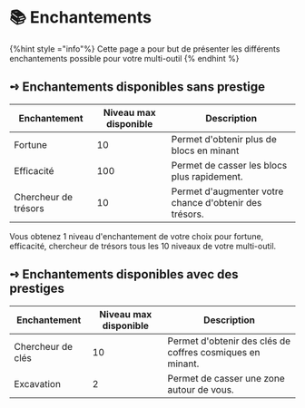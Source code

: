 # 📚 Enchantements

{%hint style ="info"%}
Cette page a pour but de présenter les différents enchantements possible pour votre multi-outil
{% endhint %}

## **➺** Enchantements disponibles sans prestige

| Enchantement        | Niveau max disponible | Description                                                                                                              |
| ------------------- | ------------- | ------------------------------------------------------------------------------------------------------------------------ |
| Fortune             | 10             | Permet d'obtenir plus de blocs en minant                                                                                    |
| Efficacité          | 100            | Permet de casser les blocs plus rapidement.                                                                                 |
| Chercheur de trésors    | 10         | Permet d'augmenter votre chance d'obtenir des trésors. |                                               

Vous obtenez 1 niveau d'enchantement de votre choix pour fortune, efficacité, chercheur de trésors tous les 10 niveaux de votre multi-outil.

## **➺** Enchantements disponibles avec des prestiges

| Enchantement        | Niveau max disponible | Description                                                                                                              |
| ------------------- | ------------- | ------------------------------------------------------------------------------------------------------------------------ |
| Chercheur de clés   | 10             | Permet d'obtenir des clés de coffres cosmiques en minant.                                                                                                                             |
| Excavation          | 2             | Permet de casser une zone autour de vous.                                                 |                                                  
